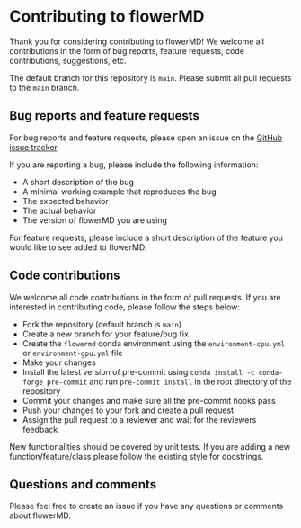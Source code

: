 # Contributing to flowerMD

Thank you for considering contributing to flowerMD! We welcome all contributions
in the form of bug reports, feature requests, code contributions, suggestions, etc.

The default branch for this repository is `main`. Please submit all pull requests
to the `main` branch.

## Bug reports and feature requests
For bug reports and feature requests, please open an issue on the
[GitHub issue tracker](https://github.com/cmelab/flowerMD/issues).

If you are reporting a bug, please include the following information:
- A short description of the bug
- A minimal working example that reproduces the bug
- The expected behavior
- The actual behavior
- The version of flowerMD you are using

For feature requests, please include a short description of the feature you would
like to see added to flowerMD.

## Code contributions
We welcome all code contributions in the form of pull requests. If you are
interested in contributing code, please follow the steps below:
- Fork the repository (default branch is `main`)
- Create a new branch for your feature/bug fix
- Create the `flowermd` conda environment using the `environment-cpu.yml` or `environment-gpu.yml` file
- Make your changes
- Install the latest version of pre-commit using `conda install -c conda-forge pre-commit` and run `pre-commit install` in the root directory of the repository
- Commit your changes and make sure all the pre-commit hooks pass
- Push your changes to your fork and create a pull request
- Assign the pull request to a reviewer and wait for the reviewers feedback

New functionalities should be covered by unit tests. If you are adding a new
function/feature/class please follow the existing style for docstrings.

## Questions and comments

Please feel free to create an issue if you have any questions or comments about
flowerMD.